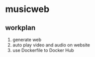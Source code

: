 # musicweb

## workplan
  1. generate web
  2. auto play video and audio on website
  3. use Dockerfile to Docker Hub
